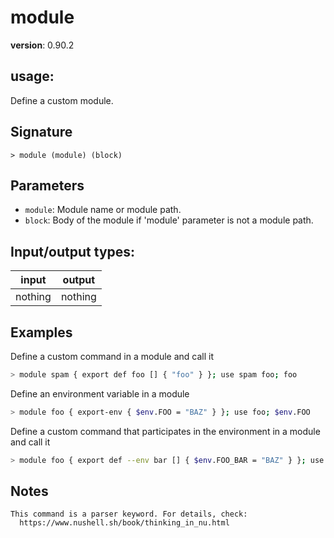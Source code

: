 # module

**version**: 0.90.2

## **usage**:

Define a custom module.

## Signature

`> module (module) (block)`

## Parameters

- `module`: Module name or module path.
- `block`: Body of the module if 'module' parameter is not a module path.

## Input/output types:

| input   | output  |
| ------- | ------- |
| nothing | nothing |

## Examples

Define a custom command in a module and call it

```bash
> module spam { export def foo [] { "foo" } }; use spam foo; foo
```

Define an environment variable in a module

```bash
> module foo { export-env { $env.FOO = "BAZ" } }; use foo; $env.FOO
```

Define a custom command that participates in the environment in a module and call it

```bash
> module foo { export def --env bar [] { $env.FOO_BAR = "BAZ" } }; use foo bar; bar; $env.FOO_BAR
```

## Notes

```text
This command is a parser keyword. For details, check:
  https://www.nushell.sh/book/thinking_in_nu.html
```
